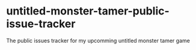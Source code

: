 # untitled-monster-tamer-public-issue-tracker
The public issues tracker for my upcomming untitled monster tamer game
